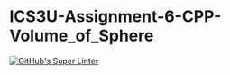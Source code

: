 # ICS3U-Assignment-6-CPP-Volume_of_Sphere

[![GitHub's Super Linter](https://github.com/Rodas-Nega1/ICS3U-Assignment-6-CPP-Volume_of_Sphere/workflows/GitHub's%20Super%20Linter/badge.svg)](https://github.com/Rodas-Nega1/ICS3U-Assignment-6-CPP-Volume_of_Sphere/actions)

